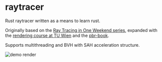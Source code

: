 # raytracer
Rust raytracer written as a means to learn rust.

Originally based on the [Ray Tracing in One Weekend series](https://raytracing.github.io/), expanded with the [rendering course at TU Wien](https://www.cg.tuwien.ac.at/courses/Rendering/VU) and the [pbr-book](https://www.pbr-book.org/).

Supports multithreading and BVH with SAH acceleration structure.

![demo render](https://images.ctfassets.net/ce3i9em5r2pn/3B9OL5y6Zk1OpuFxktdfwW/76b62b52c7464e5ad63375a479b6aaa9/rtiow-1.png)